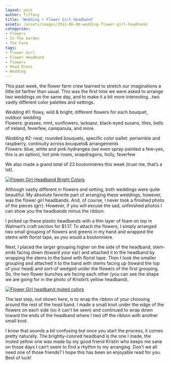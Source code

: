```yaml
---
layout: post
author: Tiffany
title: "Wedding + Flower Girl Headband"
assets: /assets/images/2012-06-08-wedding-flower-girl-headband/
categories: 
- Flowers
- In The Garden
- The Farm
tags: 
- Flower Girl
- Flower Headband
- Flowers
- Head Dress
- Wedding
---
```


This past week, the flower farm crew learned to stretch our imaginations a little bit farther than usual. This was the first time we were asked to arrange two weddings on the same day, and to make it a bit more interesting…two vastly different color palettes and settings.

_Wedding #1:_ flowy, wild & bright; different flowers for each bouquet, outdoor wedding  
Flowers: grasses, mint, sunflowers, larkspur, black-eyed susans, lilies, bells of ireland, feverfew, campanula, and more.

_Wedding #2:_ neat, rounded bouquets, specific color pallet: periwinkle and raspberry, continuity across bouquets& arrangements  
Flowers: blue, white and pink hydrangea (we even spray-painted a few–yes, this is an option), hot pink roses, snapdragons, holly, feverfew

We also made a grand total of 23 boutonnieres this week (trust me, that’s a lot).

[![Flower Girl Headband Bright Colors](jekyll_uploads/2012/06/flowergirlheadband-325x419.jpg "flowergirlheadband")](http://www.sweetpeonies.com/2012/06/wedding-flower-girl-headband/flowergirlheadband/)

Although vastly different in flowers and setting, both weddings were quite beautiful. My absolute favorite part of arranging these weddings, however, was the flower girl headbands. And, of course, I never took a finished photo of the pieces (grr). However, if you will excuse the sad, unfinished photos I can show you the headbands minus the ribbon.

I picked up these plastic headbands with a thin layer of foam on top in Walmart’s craft section for $1.17\. To attach the flowers, I simply arranged two small grouping of flowers and greens in my hand and wrapped the stems with florist tape, as you would a boutonniere.

Next, I placed the larger grouping higher on the side of the headband, stem-ends facing down (toward your ear) and attached it to the headband by wrapping the stems to the band with florist tape. Then I took the smaller grouping and attached it to the band with stems facing up (toward the top of your head) and sort-of wedged under the flowers of the first grouping. So, the two flower bunches are facing each other (you can see the shape we are going for in the photo of Kristin’s yellow headband).

[![Flower Girl headband muted colors](jekyll_uploads/2012/06/flowergirlheadband1-325x216.jpg "flowergirlheadband")](http://www.sweetpeonies.com/2012/06/wedding-flower-girl-headband/flowergirlheadband-2/)

The last step, not shown here, is to wrap the ribbon of your choosing around the rest of the head band. I made a small knot under the edge of the flowers on each side (so it can’t be seen) and continued to wrap down toward the ends of the headband where I tied off the ribbon with another small knot.

I know that sounds a bit confusing but once you start the process, it comes pretty naturally. The brightly-colored headband is the one I made, the muted yellow one was made by my good friend Kristin who keeps me sane on those days I can’t seem to find a rhythm to my arranging. Don’t we all need one of those friends? I hope this has been an enjoyable read for you. Best of luck!